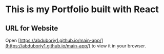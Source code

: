 # This is my Portfolio built with React

## URL for Website

Open [https://abduboriy1.github.io/main-app/](https://abduboriy1.github.io/main-app/) to view it in your browser.
